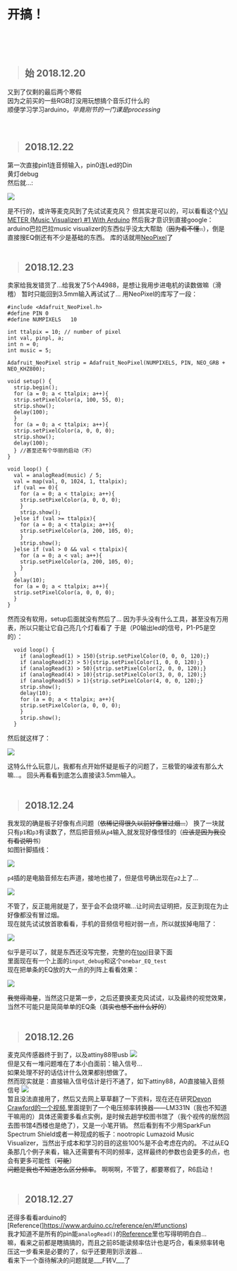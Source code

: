 开搞！
====
<br />
<br />
<br />

>始 2018.12.20
>----
又到了仅剩的最后两个寒假  
因为之前买的一些RGB灯没用玩想搞个音乐灯什么的  
顺便学习学习arduino，_毕竟刚节的一门课是processing_  
<br />
<br />

>2018.12.22
>----
第一次直接pin1连音频输入，pin0连Led的Din  
黄灯debug  
然后就...:   

![](https://github.com/EricHerilan/A-really-simple-music-visualizer/raw/master/img/unfinisheddemo1.gif)

是不行的，或许等麦克风到了先试试麦克风？
但其实是可以的，可以看看这个[VU METER (Music Visualizer) #1 With Arduino](https://www.instructables.com/id/UV-METER-Music-Visualizer-1-With-Arduino/)
然后我才意识到直接google：arduino巴拉巴拉music visualizer的东西似乎没太大帮助（~~因为看不懂..~~），倒是直接搜EQ倒还有不少是基础的东西。
库的话就用[NeoPixel](https://github.com/adafruit/Adafruit_NeoPixel)了
<br />
<br />

>2018.12.23
>----
卖家给我发错货了...给我发了5个A4988，是想让我用步进电机的读数做嘛（滑稽）
暂时只能回到3.5mm输入再试试了...
用NeoPixel的库写了一段：

    #include <Adafruit_NeoPixel.h>
    #define PIN 0
    #define NUMPIXELS   10

    int ttalpix = 10; // number of pixel
    int val, pinpl, a;
    int n = 0;
    int music = 5;

    Adafruit_NeoPixel strip = Adafruit_NeoPixel(NUMPIXELS, PIN, NEO_GRB + NEO_KHZ800);

    void setup() {
      strip.begin();
      for (a = 0; a < ttalpix; a++){
      strip.setPixelColor(a, 100, 55, 0);
      strip.show();
      delay(100);
      }
      for (a = 0; a < ttalpix; a++){
      strip.setPixelColor(a, 0, 0, 0);
      strip.show();
      delay(100);
      } //甚至还有个华丽的启动（不）
    }

    void loop() {
      val = analogRead(music) / 5;
      val = map(val, 0, 1024, 1, ttalpix);
      if (val == 0){
        for (a = 0; a < ttalpix; a++){
        strip.setPixelColor(a, 0, 0, 0);
        }
        strip.show();
      }else if (val >= ttalpix){
        for (a = 0; a < ttalpix; a++){
        strip.setPixelColor(a, 200, 105, 0);
        }
        strip.show();
      }else if (val > 0 && val < ttalpix){
        for (a = 0; a < val; a++){
        strip.setPixelColor(a, 200, 105, 0);
        }
      }
      delay(10);
      for (a = 0; a < ttalpix; a++){
      strip.setPixelColor(a, 0, 0, 0);
      }
    }

然而没有软用，setup后面就没有然后了...
因为手头没有什么工具，甚至没有万用表，所以只能让它自己亮几个灯看看了
于是（P0输出led的信号，P1-P5是空的）：

      void loop() {
        if (analogRead(1) > 150){strip.setPixelColor(0, 0, 0, 120);}
        if (analogRead(2) > 5){strip.setPixelColor(1, 0, 0, 120);}
        if (analogRead(3) > 50){strip.setPixelColor(2, 0, 0, 120);}
        if (analogRead(4) > 10){strip.setPixelColor(3, 0, 0, 120);}
        if (analogRead(5) > 1){strip.setPixelColor(4, 0, 0, 120);}
        strip.show();
        delay(10);
        for (a = 0; a < ttalpix; a++){
        strip.setPixelColor(a, 0, 0, 0);
        }
        strip.show();
      }

然后就这样了：

![](https://github.com/EricHerilan/A-really-simple-music-visualizer/raw/master/img/mess2.gif)

这特么什么玩意儿，我都有点开始怀疑是板子的问题了，三极管的噪波有那么大嘛...。
回头再看看到底怎么直接读3.5mm输入。
<br />
<br />

>2018.12.24
>----
我发现的确是板子好像有点问题（~~依稀记得很久以前好像冒过烟...~~）
换了一块就只有`p1`和`p3`有读数了，然后把音频从`p4`输入,就发现好像怪怪的（~~应该是因为我没有看说明书~~）  
如图针脚插线：

![](https://github.com/EricHerilan/A-really-simple-music-visualizer/raw/master/img/mess5.jpg)

`p4`插的是电脑音频左右声道，接地也接了，但是信号确出现在`p2`上了...

![](https://github.com/EricHerilan/A-really-simple-music-visualizer/raw/master/img/mess3.gif)

不管了，反正能用就是了，至于会不会烧坏嘛...让时间去证明把，反正到现在为止好像都没有冒过烟。  
现在就先试试放首歌看看，手机的音频信号相对弱一点，所以就拔掉电阻了：

![](https://github.com/EricHerilan/A-really-simple-music-visualizer/raw/master/img/mess4.gif)

似乎是可以了，就是东西还没写完整，完整的在[tool](https://github.com/EricHerilan/A-really-simple-music-visualizer/raw/master/tools)目录下面  
里面现在有一个上面的`input_debug`和这个`onebar_EQ_test`  
现在把单条的EQ放的大一点的列阵上看看效果：

![](https://github.com/EricHerilan/A-really-simple-music-visualizer/raw/master/img/mess6.gif)

~~我觉得海星~~，当然这只是第一步，之后还要换麦克风试试，以及最终的视觉效果，当然不可能只是简简单单的EQ条（~~其实也想不出什么好的~~）
<br />
<br />

>2018.12.26
>----
麦克风传感器终于到了，以及attiny88带usb
![](https://github.com/EricHerilan/A-really-simple-music-visualizer/raw/master/img/mess7.jpg)<br />
但是又有一堆问题堆在了本小白面前：输入信号...  
如果处理不好的话估计什么效果都别想做了。  
然而现实就是：直接输入信号估计是行不通了，如下attiny88，A0直接输入音频信号
![](https://github.com/EricHerilan/A-really-simple-music-visualizer/raw/master/img/mess8.gif)<br />
暂且没法直接用了，然后又去网上草草翻了一下资料，现在还在研究[Devon Crawford的一个视频](https://www.youtube.com/watch?v=lU1GVVU9gLU),里面提到了一个电压频率转换器——LM331N（我也不知道干嘛用的）具体还需要多看点实例，是时候去趟学校图书馆了（我个视传的居然回去图书馆4西楼也是绝了），又是一小笔开销。
然后看到有不少用SparkFun Spectrum Shield或者一种现成的板子：nootropic Lumazoid Music Visualizer，当然出于成本和学习的目的这些100%是不会考虑在内的。
不过从EQ条那几个例子来看，输入还需要有不同的频率，这样最终的参数也会更多的点，也会有更多可能性（~~可能~~）  
~~问题是我也不知道怎么区分频率~~。
啊啊啊，不管了，都要寒假了，R6启动！
<br />
<br />

>2018.12.27
>----
还得多看看arduino的[Reference(]https://www.arduino.cc/reference/en/#functions)  
我才知道不是所有的pin能`analogRead()`的[Reference](https://www.arduino.cc/reference/en/language/functions/analog-io/analogread/)里也写得明明白白...  
嘛，看来之前都是瞎搞搞的，而且之前85能读频率估计也是巧合，看来频率转电压这一步看来是必要的了，似乎还要用到示波器...  
看来下一个亟待解决的问题就是___F转V___了
